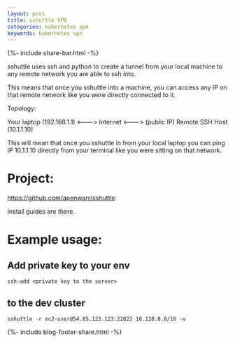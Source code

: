 ```yaml
---
layout: post
title: sshuttle VPN
categories: kubernetes vpn
keywords: kubernetes vpn
---
```

{%- include share-bar.html -%}

sshuttle uses ssh and python to create a tunnel from your local machine to any
remote network you are able to ssh into.

This means that once you sshuttle into a machine, you can access any IP on that
remote network like you were directly connected to it.

Topology:

Your laptop (192.168.1.1) <---> Internet <---> (public IP) Remote SSH Host (10.1.1.10)

This will mean that once you sshuttle in from your local laptop you can ping IP
10.1.1.10 directly from your terminal like you were sitting on that network.


# Project:

https://github.com/apenwarr/sshuttle

Install guides are there.

# Example usage:

## Add private key to your env
```
ssh-add <private key to the server>
```

## to the dev cluster

```
sshuttle -r ec2-user@54.85.123.123:22022 10.120.0.0/16 -v
```

<!-- Blog footer share -->
{%- include blog-footer-share.html -%}
